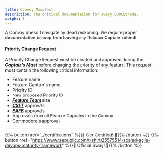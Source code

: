 ```yaml
---
title: Convoy Manifest
description: The critical documentation for every DORC&trade;
weight: 5
---
```


A Convoy doesn't navigate by dead reckoning. We require proper documentation to keep from leaving any Release Captain behind!

#### Priority Change Request

A Priority Change Request must be created and approved during the *[**Captain's Mast**](../release-convoy/#captains-mast)* before changing the priority of any feature. This request must contain the following critical information:

* Feature name
* Feature Captain's name
* Priority ID
* New proposed Priority ID
* *[**Feature Team**](../organization/#feature-team)* size
* *[**CSET**](../organization/#code-standards-enforcement-team)* approvals
* *[**EARB**](../organization/#enterprise-architecture-review-board)* approvals
* Approvals from all Feature Captains in the Convoy
* Commodore's approval

---

{{% button href="../certifications" %}}🏅 Get Certified! 🏅{{% /button %}}
{{% button href="https://www.teepublic.com/t-shirt/25575514-scaled-agile-devops-maturity-framework" %}}💸 Official Swag! 💸{{% /button %}}
